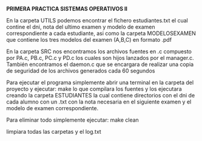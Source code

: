 **PRIMERA PRACTICA SISTEMAS OPERATIVOS II**

En la carpeta UTILS podemos encontrar el fichero estudiantes.txt el cual contine el dni, nota del ultimo examen y modelo de examen correspondiente a cada estudiante, asi como la carpeta MODELOSEXAMEN que contiene los tres modelos del examen (A,B,C) en formato .pdf

En la carpeta SRC nos encontramos los archivos fuentes en .c compuesto por PA.c, PB.c, PC.c y PD.c los cuales son hijos lanzados por el manager.c. También encontramos el daemon.c que se encargara de realizar una copia de seguridad de los archivos generados cada 60 segundos 

Para ejecutar el programa simplemente abrir una terminal en la carpeta del proyecto y ejecutar: 
    make 
lo que compilara los fuentes y los ejecutara creando la carpeta ESTUDIANTES la cual contiene directorios con el dni de cada alumno con un .txt con la nota necesaria en el siguiente examen y el modelo de examen correspondiente.

Para eliminar todo simplemente ejecutar: 
    make clean 

limpiara todas las carpetas y el log.txt
